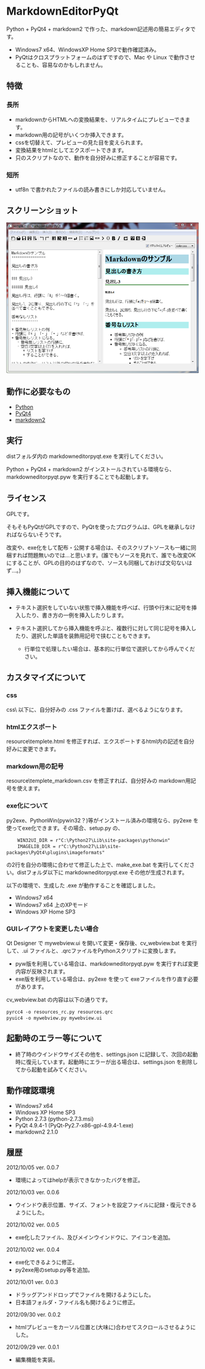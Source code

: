 # MarkdownEditorPyQt

Python + PyQt4 + markdown2 で作った、markdown記述用の簡易エディタです。

* Windows7 x64、WindowsXP Home SP3で動作確認済み。
* PyQtはクロスプラットフォームのはずですので、Mac や Linux で動作させることも、容易なのかもしれません。

## 特徴

### 長所

* markdownからHTMLへの変換結果を、リアルタイムにプレビューできます。
* markdown用の記号がいくつか挿入できます。
* cssを切替えて、プレビューの見た目を変えられます。
* 変換結果をhtmlとしてエクスポートできます。
* 只のスクリプトなので、動作を自分好みに修正することが容易です。

### 短所

* utf8n で書かれたファイルの読み書きにしか対応していません。

## スクリーンショット

![ScreenShot](screenshot_mep.png)
<!-- ![ScreenShot](https://dl.dropbox.com/u/84075965/screenshot/markdowneditorpyqt/screenshot_mep.png) -->

## 動作に必要なもの

* [Python](http://www.python.org/download/)
* [PyQt4](http://www.riverbankcomputing.co.uk/software/pyqt/download)
* [markdown2](https://github.com/trentm/python-markdown2)

## 実行

distフォルダ内の markdowneditorpyqt.exe を実行してください。

Python +  PyQt4 + markdown2 がインストールされている環境なら、markdowneditorpyqt.pyw を実行することでも起動します。

## ライセンス

GPLです。

そもそもPyQtがGPLですので、PyQtを使ったプログラムは、GPLを継承しなければならないそうです。

改変や、exe化をして配布・公開する場合は、そのスクリプトソースも一緒に同梱すれば問題無いのでは…と思います。(誰でもソースを見れて、誰でも改変OKにすることが、GPLの目的のはずなので、ソースも同梱しておけば文句ないはず…。)

## 挿入機能について

* テキスト選択をしていない状態で挿入機能を呼べば、行頭や行末に記号を挿入したり、書き方の一例を挿入したりします。

* テキスト選択してから挿入機能を呼ぶと、複数行に対して同じ記号を挿入したり、選択した単語を装飾用記号で挟むこともできます。
   * 行単位で処理したい場合は、基本的に行単位で選択してから呼んでください。

## カスタマイズについて

### css

css\ 以下に、自分好みの .css ファイルを置けば、選べるようになります。

### htmlエクスポート

resource\templete.html を修正すれば、エクスポートするhtml内の記述を自分好みに変更できます。

### markdown用の記号

resource\templete_markdown.csv を修正すれば、自分好みの markdown用記号を使えます。

### exe化について

py2exe、PythonWin(pywin32？)等がインストール済みの環境なら、py2exe を使ってexe化できます。その場合、setup.py の、

        WIN32UI_DIR = r"C:\Python27\Lib\site-packages\pythonwin"
        IMAGELIB_DIR = r"C:\Python27\Lib\site-packages\PyQt4\plugins\imageformats"

の2行を自分の環境に合わせて修正した上で、make_exe.bat を実行してください。distフォルダ以下に markdowneditorpyqt.exe その他が生成されます。

以下の環境で、生成した .exe が動作することを確認しました。

* Windows7 x64
* Windows7 x64 上のXPモード
* Windows XP Home SP3

### GUIレイアウトを変更したい場合

Qt Designer で mywebview.ui を開いて変更・保存後、cv_webview.bat を実行して、.ui ファイルと、.qrcファイルをPythonスクリプトに変換します。

* pyw版を利用している場合は、markdowneditorpyqt.pyw を実行すれば変更内容が反映されます。
* exe版を利用している場合は、py2exe を使って exeファイルを作り直す必要があります。

cv_webview.bat の内容は以下の通りです。

    pyrcc4 -o resources_rc.py resources.qrc
    pyuic4 -o mywebview.py mywebview.ui

## 起動時のエラー等について

* 終了時のウインドウサイズその他を、settings.json に記録して、次回の起動時に復元しています。起動時にエラーが出る場合は、settings.json を削除してから起動を試みてください。

## 動作確認環境

* Windows7 x64
* Windows XP Home SP3
* Python 2.7.3 (python-2.7.3.msi)
* PyQt 4.9.4-1 (PyQt-Py2.7-x86-gpl-4.9.4-1.exe)
* markdown2 2.1.0

## 履歴

2012/10/05 ver. 0.0.7

* 環境によってはhelpが表示できなかったバグを修正。

2012/10/03 ver. 0.0.6

* ウインドウ表示位置、サイズ、フォントを設定ファイルに記録・復元できるようにした。

2012/10/02 ver. 0.0.5

* exe化したファイル、及びメインウインドウに、アイコンを追加。

2012/10/02 ver. 0.0.4

* exe化できるように修正。
* py2exe用のsetup.py等を追加。

2012/10/01 ver. 0.0.3

* ドラッグアンドドロップでファイルを開けるようにした。
* 日本語フォルダ・ファイル名も開けるように修正。

2012/09/30 ver. 0.0.2

* htmlプレビューをカーソル位置と(大味に)合わせてスクロールさせるようにした。

2012/09/29 ver. 0.0.1

* 編集機能を実装。

